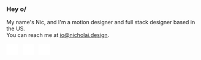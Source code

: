 ### Hey o/

My name's Nic, and I'm a motion designer and full stack designer based in the US.<br>
You can reach me at [io@nicholai.design](mailto:io@nicholai.design).<br>

<a href="https://twitter.com/nicholaidesign"><img src="assets/Twitter.png" width=30></a> &nbsp; <a href="https://be.net/nicholaidesign"><img src="assets/Behance.png" width=30></a> &nbsp; <a href="https://youtube.com/enwash"><img src="assets/Youtube.png" width=30></a>

